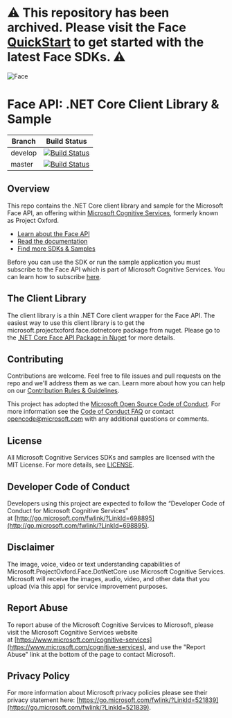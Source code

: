 # :warning: This repository has been archived. Please visit the Face [QuickStart](https://docs.microsoft.com/en-us/azure/cognitive-services/face/quickstarts/client-libraries?tabs=visual-studio&pivots=programming-language-csharp) to get started with the latest Face SDKs. :warning:

![Face](Docs/Images/Face.png)

# Face API: .NET Core Client Library & Sample

| Branch      | Build Status  |
| ----------- | ------------- |
| develop     | [![Build Status](https://travis-ci.org/Microsoft/Cognitive-Face-DotNetCore.svg?branch=develop)](https://travis-ci.org/Microsoft/Cognitive-Face-DotNetCore) |
| master      | [![Build Status](https://travis-ci.org/Microsoft/Cognitive-Face-DotNetCore.svg?branch=master)](https://travis-ci.org/Microsoft/Cognitive-Face-DotNetCore) |

## Overview
This repo contains the .NET Core client library and sample for the Microsoft Face API, an offering within [Microsoft Cognitive Services](https://www.microsoft.com/cognitive-services), formerly known as Project Oxford.

* [Learn about the Face API](https://www.microsoft.com/cognitive-services/en-us/face-api)
* [Read the documentation](https://www.microsoft.com/cognitive-services/en-us/face-api/documentation/overview)
* [Find more SDKs & Samples](https://www.microsoft.com/cognitive-services/en-us/SDK-Sample?api=face)

Before you can use the SDK or run the sample application you must subscribe to the Face API which is part of Microsoft Cognitive Services. You can learn how to subscribe [here](https://www.microsoft.com/cognitive-services/en-us/sign-up).

## The Client Library
The client library is a thin .NET Core client wrapper for the Face API. The easiest way to use this client library is to get the microsoft.projectxoford.face.dotnetcore package from nuget. Please go to the [.NET Core Face API Package in Nuget](https://www.nuget.org/packages/Microsoft.ProjectOxford.Face.DotNetCore/) for more details.

## Contributing
Contributions are welcome. Feel free to file issues and pull requests on the repo and we'll address them as we can. Learn more about how you can help on our [Contribution Rules & Guidelines](/CONTRIBUTING.md).

This project has adopted the [Microsoft Open Source Code of Conduct](https://opensource.microsoft.com/codeofconduct/). For more information see the [Code of Conduct FAQ](https://opensource.microsoft.com/codeofconduct/faq/) or contact [opencode@microsoft.com](mailto:opencode@microsoft.com) with any additional questions or comments.

## License
All Microsoft Cognitive Services SDKs and samples are licensed with the MIT License. For more details, see [LICENSE](/LICENSE.md).

## Developer Code of Conduct
Developers using this project are expected to follow the “Developer Code of Conduct for Microsoft Cognitive Services” at [http://go.microsoft.com/fwlink/?LinkId=698895](http://go.microsoft.com/fwlink/?LinkId=698895).

## Disclaimer
The image, voice, video or text understanding capabilities of Microsoft.ProjectOxford.Face.DotNetCore use Microsoft Cognitive Services. Microsoft will receive the images, audio, video, and other data that you upload (via this app) for service improvement purposes.

## Report Abuse
To report abuse of the Microsoft Cognitive Services to Microsoft, please visit the Microsoft Cognitive Services website at [https://www.microsoft.com/cognitive-services](https://www.microsoft.com/cognitive-services), and use the "Report Abuse" link at the bottom of the page to contact Microsoft.

## Privacy Policy
For more information about Microsoft privacy policies please see their privacy statement here: [https://go.microsoft.com/fwlink/?LinkId=521839](https://go.microsoft.com/fwlink/?LinkId=521839).
